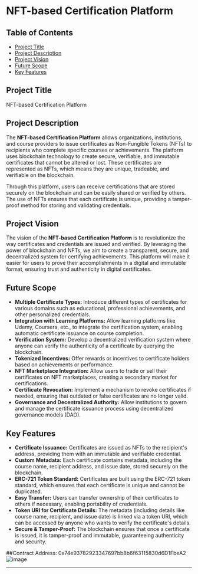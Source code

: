 # NFT-based Certification Platform

## Table of Contents
- [Project Title](#project-title)
- [Project Description](#project-description)
- [Project Vision](#project-vision)
- [Future Scope](#future-scope)
- [Key Features](#key-features)

## Project Title

NFT-based Certification Platform

## Project Description

The **NFT-based Certification Platform** allows organizations, institutions, and course providers to issue certificates as Non-Fungible Tokens (NFTs) to recipients who complete specific courses or achievements. The platform uses blockchain technology to create secure, verifiable, and immutable certificates that cannot be altered or lost. These certificates are represented as NFTs, which means they are unique, tradeable, and verifiable on the blockchain.

Through this platform, users can receive certifications that are stored securely on the blockchain and can be easily shared or verified by others. The use of NFTs ensures that each certificate is unique, providing a tamper-proof method for storing and validating credentials.

## Project Vision

The vision of the **NFT-based Certification Platform** is to revolutionize the way certificates and credentials are issued and verified. By leveraging the power of blockchain and NFTs, we aim to create a transparent, secure, and decentralized system for certifying achievements. This platform will make it easier for users to prove their accomplishments in a digital and immutable format, ensuring trust and authenticity in digital certificates.

## Future Scope

- **Multiple Certificate Types:** Introduce different types of certificates for various domains such as educational, professional achievements, and other personalized credentials.
- **Integration with Learning Platforms:** Allow learning platforms like Udemy, Coursera, etc., to integrate the certification system, enabling automatic certificate issuance on course completion.
- **Verification System:** Develop a decentralized verification system where anyone can verify the authenticity of a certificate by querying the blockchain.
- **Tokenized Incentives:** Offer rewards or incentives to certificate holders based on achievements or performance.
- **NFT Marketplace Integration:** Allow users to trade or sell their certificates on NFT marketplaces, creating a secondary market for certifications.
- **Certificate Revocation:** Implement a mechanism to revoke certificates if needed, ensuring that outdated or false certificates are no longer valid.
- **Governance and Decentralized Authority:** Allow institutions to govern and manage the certificate issuance process using decentralized governance models (DAO).

## Key Features

- **Certificate Issuance:** Certificates are issued as NFTs to the recipient's address, providing them with an immutable and verifiable credential.
- **Custom Metadata:** Each certificate contains metadata, including the course name, recipient address, and issue date, stored securely on the blockchain.
- **ERC-721 Token Standard:** Certificates are built using the ERC-721 token standard, which ensures that each certificate is unique and cannot be duplicated.
- **Easy Transfer:** Users can transfer ownership of their certificates to others if necessary, enabling portability of credentials.
- **Token URI for Certificate Details:** The metadata (including details like course name, recipient, and issue date) is linked via a token URI, which can be accessed by anyone who wants to verify the certificate's details.
- **Secure & Tamper-Proof:** The blockchain ensures that once a certificate is issued, it is tamper-proof and immutable, guaranteeing authenticity and security.

##Contract Address: 0x74e93782923347697bb8b6f63115830d6D1FbeA2
![image](https://github.com/user-attachments/assets/b1cd7fa6-4df8-4c12-8ab3-2b49e1f25da9)

---

